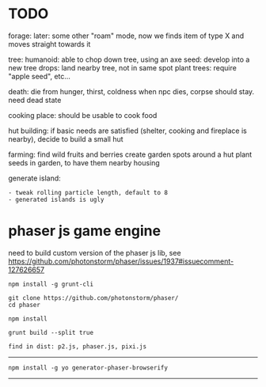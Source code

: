
# TODO


forage:
    later: some other "roam" mode, now we finds item of
        type X and moves straight towards it

    

tree:
    humanoid: able to chop down tree, using an axe
    seed: develop into a new tree
    drops: land nearby tree, not in same spot
    plant trees: require "apple seed", etc...


death:
    die from hunger, thirst, coldness
    when npc dies, corpse should stay. need dead state



cooking place:
    should be usable to cook food

    
hut building:
    if basic needs are satisfied (shelter, cooking and fireplace is nearby),
        decide to build a small hut
       
    

farming:
    find wild fruits and berries
    create garden spots around a hut
    plant seeds in garden, to have them nearby housing





generate island:

    - tweak rolling particle length, default to 8
    - generated islands is ugly



# phaser js game engine

need to build custom version of the phaser js lib, see https://github.com/photonstorm/phaser/issues/1937#issuecomment-127626657


    npm install -g grunt-cli

    git clone https://github.com/photonstorm/phaser/
    cd phaser

    npm install

    grunt build --split true

    find in dist: p2.js, phaser.js, pixi.js
----

    npm install -g yo generator-phaser-browserify
---

